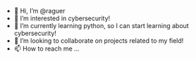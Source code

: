 - 👋 Hi, I’m @raguer
- 👀 I’m interested in cybersecurity!
- 🌱 I’m currently learning python, so I can start learning about cybersecurity!
- 💞️ I’m looking to collaborate on projects related to my field!
- 📫 How to reach me ...

<!---
raguer/raguer is a ✨ special ✨ repository because its `README.md` (this file) appears on your GitHub profile.
You can click the Preview link to take a look at your changes.
--->
